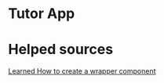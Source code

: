 # Tutor App


# Helped sources
[Learned How to create a wrapper component](https://www.digitalocean.com/community/tutorials/how-to-create-wrapper-components-in-react-with-props)